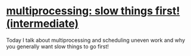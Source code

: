 # [multiprocessing: slow things first! (intermediate)](https://youtu.be/h4vmU2DJoQg)

Today I talk about multiprocessing and scheduling uneven work and why you generally want slow things to go first!
